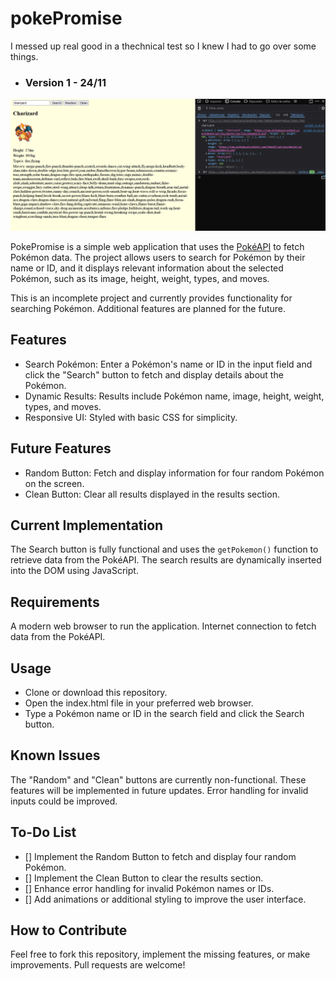 # pokePromise

I messed up real good in a thechnical test so I knew I had to go over some things.

- ### Version 1 - 24/11 
![Version 1 - 24/11](web_looks/look_24.11.png)


PokePromise is a simple web application that uses the [PokéAPI](https://pokeapi.co/docs/v2) to fetch Pokémon data. The project allows users to search for Pokémon by their name or ID, and it displays relevant information about the selected Pokémon, such as its image, height, weight, types, and moves.

This is an incomplete project and currently provides functionality for searching Pokémon. Additional features are planned for the future.

## Features

- Search Pokémon: Enter a Pokémon's name or ID in the input field and click the "Search" button to fetch and display details about the Pokémon.
- Dynamic Results: Results include Pokémon name, image, height, weight, types, and moves.
- Responsive UI: Styled with basic CSS for simplicity.

## Future Features

- Random Button: Fetch and display information for four random Pokémon on the screen.
- Clean Button: Clear all results displayed in the results section.


## Current Implementation

The Search button is fully functional and uses the `getPokemon()` function to retrieve data from the PokéAPI.
The search results are dynamically inserted into the DOM using JavaScript.

## Requirements

A modern web browser to run the application.
Internet connection to fetch data from the PokéAPI.

## Usage

- Clone or download this repository.
- Open the index.html file in your preferred web browser.
- Type a Pokémon name or ID in the search field and click the Search button.

## Known Issues

The "Random" and "Clean" buttons are currently non-functional. These features will be implemented in future updates.
Error handling for invalid inputs could be improved.

## To-Do List

- [] Implement the Random Button to fetch and display four random Pokémon.
- [] Implement the Clean Button to clear the results section.
- [] Enhance error handling for invalid Pokémon names or IDs.
- [] Add animations or additional styling to improve the user interface.

## How to Contribute

Feel free to fork this repository, implement the missing features, or make improvements. Pull requests are welcome!